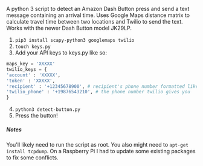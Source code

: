 A python 3 script to detect an Amazon Dash Button press and send a text message containing an arrival time. Uses Google Maps distance matrix to calculate travel time between two locations and Twilio to send the text. Works with the newer Dash Button model JK29LP.

1. `pip3 install scapy-python3 googlemaps twilio`
2. `touch keys.py`
3. Add your API keys to keys.py like so:
```python
maps_key = 'XXXXX'
twilio_keys = {
'account' : 'XXXXX',
'token' : 'XXXXX',
'recipient' : '+12345678900', # recipient's phone number formatted like so
'twilio_phone' : '+19876543210', # the phone number twilio gives you
}
``` 
4. `python3 detect-button.py`
5. Press the button!

##### Notes
You'll likely need to run the script as root. You also might need to `apt-get install tcpdump`. On a Raspberry Pi I had to update some existing packages to fix some conflicts.
